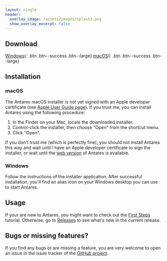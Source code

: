 ```yaml
---
layout: single
header:
  overlay_image: /assets/images/splash2.png
  show_overlay_excerpt: false
---
```


## Download

[Windows](https://github.com/flandreas/antares/releases/download/v0.27.0/Antares-0.27.0.msi){: .btn .btn--success .btn--large}
[macOS](https://github.com/flandreas/antares/releases/download/v0.27.0/Antares-0.27.0.pkg){: .btn .btn--success .btn--large}

## Installation

### macOS

The Antares macOS installer is not yet signed with an Apple developer certificate (see [Apple User Guide page](https://support.apple.com/guide/mac-help/open-a-mac-app-from-an-unidentified-developer-mh40616/mac)). If you trust me, you can install Antares using the following procedure:

1. In the Finder on your Mac, locate the downloaded installer.
2. Control-click the installer, then choose "Open" from the shortcut menu.
3. Click "Open".

If you don't trust me (which is perfectly fine), you should not install Antares this way and wait until I have an Apple developer certificate to sign the installer, or wait until the [web version](/docs/web) of Antares is available.

### Windows

Follow the instructions of the installer application. After successful installation, you'll find an alias icon on your Windows desktop you can use to start Antares.

## Usage

If your are new to Antares, you might want to check out the [First Steps](/user-manual/english/first-steps/first-steps) tutorial. Otherwise, go to [Releases](/docs/releases/releases/) to see what's new in the current release.

## Bugs or missing features?

If you find any bugs or are missing a feature, you are very welcome to open an issue in the issue tracker of the [GitHub project](https://github.com/flandreas/antares).
